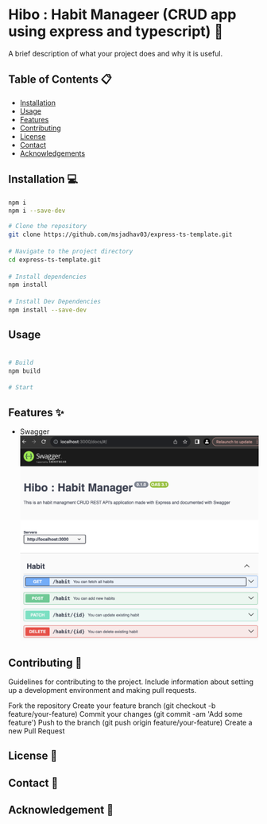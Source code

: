 # Hibo : Habit Manageer (CRUD app using express and typescript) 🚀

A brief description of what your project does and why it is useful.

## Table of Contents 📋

- [Installation](#installation)
- [Usage](#usage)
- [Features](#features)
- [Contributing](#contributing)
- [License](#license)
- [Contact](#contact)
- [Acknowledgements](#acknowledgements)

## Installation 💻

```sh
npm i
npm i --save-dev

```

```sh
# Clone the repository
git clone https://github.com/msjadhav03/express-ts-template.git

# Navigate to the project directory
cd express-ts-template.git

# Install dependencies
npm install

# Install Dev Dependencies
npm install --save-dev

```

## Usage

```sh

# Build
npm build

# Start
```

## Features ✨

- Swagger
  ![Swaager Image](./asset/feature.png)

## Contributing 🤝

Guidelines for contributing to the project. Include information about setting up a development environment and making pull requests.

Fork the repository
Create your feature branch (git checkout -b feature/your-feature)
Commit your changes (git commit -am 'Add some feature')
Push to the branch (git push origin feature/your-feature)
Create a new Pull Request

## License 📄

## Contact 📧

## Acknowledgement 🙏
